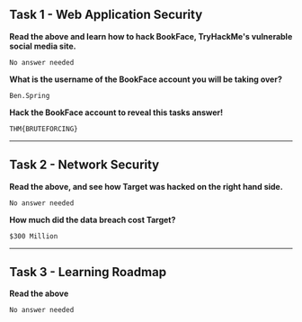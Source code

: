 ## Task 1 - Web Application Security
**Read the above and learn how to hack BookFace, TryHackMe's vulnerable social media site.**

`No answer needed`

**What is the username of the BookFace account you will be taking over?**

`Ben.Spring`

**Hack the BookFace account to reveal this tasks answer!**

`THM{BRUTEFORCING}`

------------
## Task 2 - Network Security
**Read the above, and see how Target was hacked on the right hand side.**

`No answer needed`

**How much did the data breach cost Target?**

`$300 Million`

------------
## Task 3 - Learning Roadmap
**Read the above**

`No answer needed`